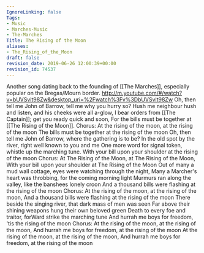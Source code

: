 ```yaml
---
IgnoreLinking: false
Tags:
- Music
- Marches-Music
- The-Marches
Title: The Rising of the Moon
aliases:
- The_Rising_of_the_Moon
draft: false
revision_date: 2019-06-26 12:00:39+00:00
revision_id: 74537
---
```


Another song dating back to the founding of [[The Marches]], especially popular on the Bregas/Mourn border.
http://m.youtube.com/#/watch?v=bUVSvit98Zw&desktop_uri=%2Fwatch%3Fv%3DbUVSvit98Zw
Oh, then tell me John of Barrow, tell me why you hurry so?
Hush me neighbour hush and listen, and his cheeks were all a-glow,
I bear orders from [[The Captain]]; get you ready quick and soon,
For the bills must be together at [[The Rising of the Moon]].
Chorus:
At the rising of the moon, at the rising of the moon
The bills must be together at the rising of the moon
Oh, then tell me John of Barrow, where the gathering is to be?
In the old spot by the river, right well known to you and me
One more word for signal token, whistle up the marching tune.
With your bill upon your shoulder at the rising of the moon
Chorus:
At The Rising of the Moon, at The Rising of the Moon,
With your bill upon your shoulder at The Rising of the Moon
Out of many a mud wall cottage, eyes were watching through the night,
Many a Marcher's heart was throbbing, for the coming morning light
Murmurs ran along the valley, like the banshees lonely croon
And a thousand bills were flashing at the rising of the moon
Chorus:
At the rising of the moon, at the rising of the moon,
And a thousand bills were flashing at the rising of the moon
There beside the singing river, that dark mass of men was seen
Far above their shining weapons hung their own beloved green
Death to every foe and traitor, forWard strike the marching tune
And hurrah me boys for freedom, 'tis the rising of the moon
Chorus:
At the rising of the moon, at the rising of the moon,
And hurrah me boys for freedom, at the rising of the moon
At the rising of the moon, at the rising of the moon,
And hurrah me boys for freedom, at the rising of the moon